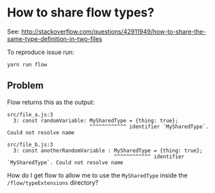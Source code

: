 # How to share flow types?

See: http://stackoverflow.com/questions/42911949/how-to-share-the-same-type-definition-in-two-files


To reproduce issue run:

```
yarn run flow
```

## Problem

Flow returns this as the output:

```
src/file_a.js:3
  3: const randomVariable: MySharedType = {thing: true};
                           ^^^^^^^^^^^^ identifier `MySharedType`. Could not resolve name

src/file_b.js:3
  3: const anotherRandomVariable : MySharedType = {thing: true};
                                   ^^^^^^^^^^^^ identifier `MySharedType`. Could not resolve name

```

How do I get flow to allow me to use the `MySharedType` inside the `/flow/typeExtensions` directory?